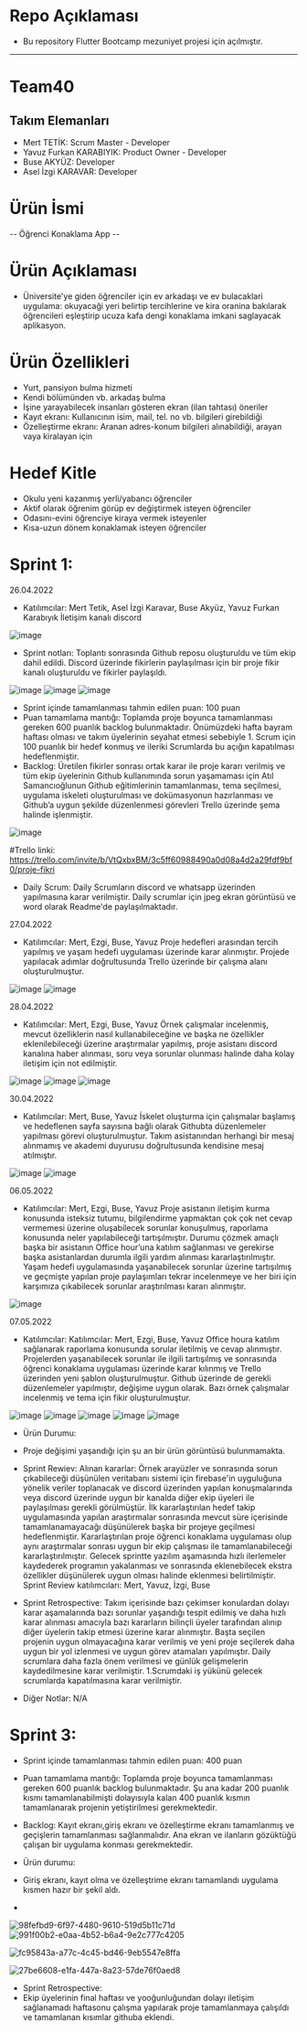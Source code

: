 # Repo Açıklaması

- Bu repository Flutter Bootcamp mezuniyet projesi için açılmıştır. 
--------------------------------------------------------------------------------------------------------------------------------------------------------------

# Team40

## Takım Elemanları

- Mert TETİK: Scrum Master - Developer
- Yavuz Furkan KARABIYIK: Product Owner - Developer
- Buse AKYÜZ: Developer
- Asel İzgi KARAVAR: Developer

# Ürün İsmi

-- Öğrenci Konaklama App --

# Ürün Açıklaması

- Üniversite'ye giden öğrenciler için ev arkadaşı ve ev bulacaklari uygulama: okuyacaği yeri belirtip tercihlerine ve kira oranina bakılarak öğrencileri eşleştirip ucuza kafa dengi konaklama imkani saglayacak aplikasyon.

# Ürün Özellikleri

- Yurt, pansiyon bulma hizmeti
- Kendi bölümünden vb. arkadaş bulma
- İşine yarayabilecek insanları gösteren ekran (ilan tahtası) öneriler
- Kayıt ekranı: Kullanıcının isim, mail, tel. no vb. bilgileri girebildiği 
- Özelleştirme ekranı: Aranan adres-konum bilgileri alınabildiği, arayan vaya kiralayan için

# Hedef Kitle

- Okulu yeni kazanmış yerli/yabancı öğrenciler
- Aktif olarak öğrenim görüp ev değiştirmek isteyen öğrenciler
- Odasını-evini öğrenciye kiraya vermek isteyenler
- Kısa-uzun dönem konaklamak isteyen öğrenciler

# Sprint 1:

26.04.2022

- Katılımcılar: Mert Tetik, Asel İzgi Karavar, Buse Akyüz, Yavuz Furkan Karabıyık
İletişim kanalı discord
 
![image](https://user-images.githubusercontent.com/104431485/167294986-bc8f820e-0849-417e-b9dd-0681b295ce43.png)

- Sprint notları: Toplantı sonrasında Github reposu oluşturuldu ve tüm ekip dahil edildi. Discord üzerinde fikirlerin paylaşılması için bir proje fikir kanalı oluşturuldu ve fikirler paylaşıldı.    

![image](https://user-images.githubusercontent.com/104431485/167294989-3cb71d0b-1df0-45ab-8fa2-7fdc81ca26bf.png)
![image](https://user-images.githubusercontent.com/104431485/167294991-e3b3ffb9-2620-44e6-9a6b-0ed53949fbb7.png)
![image](https://user-images.githubusercontent.com/104431485/167295009-4598476d-6aeb-4d7a-af86-2e4307c7f601.png)

- Sprint içinde tamamlanması tahmin edilen puan: 100 puan
- Puan tamamlama mantığı: Toplamda proje boyunca tamamlanması gereken 600 puanlık backlog bulunmaktadır. Önümüzdeki hafta bayram haftası olması ve takım üyelerinin seyahat etmesi sebebiyle 1. Scrum için 100 puanlık bir hedef konmuş ve ileriki Scrumlarda bu açığın kapatılması hedeflenmiştir.
- Backlog: Üretilen fikirler sonrası ortak karar ile proje kararı verilmiş ve tüm ekip üyelerinin Github kullanımında sorun yaşamaması için Atıl Samancıoğlunun Github eğitimlerinin tamamlanması, tema seçilmesi, uygulama iskeleti oluşturulması ve dokümasyonun hazırlanması ve Github’a uygun şekilde düzenlenmesi görevleri Trello üzerinde şema halinde işlenmiştir.

![image](https://user-images.githubusercontent.com/104431485/167295035-2f07d1a1-fbcb-4d38-8022-bcba3c07cfc2.png)

#Trello linki: https://trello.com/invite/b/VtQxbxBM/3c5ff60988490a0d08a4d2a29fdf9bf0/proje-fikri
- Daily Scrum:
Daily Scrumların discord ve whatsapp üzerinden yapılmasına karar verilmiştir. Daily scrumlar için jpeg ekran görüntüsü ve word olarak Readme'de paylaşılmaktadır.

27.04.2022

- Katılımcılar: Mert, Ezgi, Buse, Yavuz
Proje hedefleri arasından tercih yapılmış ve yaşam hedefi uygulaması üzerinde karar alınmıştır. Projede yapılacak adımlar doğrultusunda Trello üzerinde bir çalışma alanı oluşturulmuştur.

![image](https://user-images.githubusercontent.com/104431485/167295053-0f274521-cddb-4545-a2d5-b8eb409f8151.png)
![image](https://user-images.githubusercontent.com/104431485/167295074-f5a56294-970f-4928-929e-137786f0e1d9.png)
   
28.04.2022

- Katılımcılar: Mert, Ezgi, Buse, Yavuz
Örnek çalışmalar incelenmiş, mevcut özelliklerin nasıl kullanabileceğine ve başka ne özellikler eklenilebileceği üzerine araştırmalar yapılmış, proje asistanı discord kanalına haber alınması, soru veya sorunlar olunması halinde daha kolay iletişim için not edilmiştir.

![image](https://user-images.githubusercontent.com/104431485/167295081-9aedc233-1d3c-4ee6-8e41-4f587e8ca88d.png)
![image](https://user-images.githubusercontent.com/104431485/167295085-f7485caa-bffb-47a8-99cb-f1a8af6383e6.png)
![image](https://user-images.githubusercontent.com/104431485/167295090-1aa38563-6b45-4f86-bff3-d1af131d479a.png)
  
 
30.04.2022

- Katılımcılar: Mert, Buse, Yavuz
İskelet oluşturma için çalışmalar başlamış ve hedeflenen sayfa sayısına bağlı olarak Githubta düzenlemeler yapılması görevi oluşturulmuştur. Takım asistanından herhangi bir mesaj alınmamış ve akademi duyurusu doğrultusunda kendisine mesaj atılmıştır.

![image](https://user-images.githubusercontent.com/104431485/167295106-6708da86-21bb-4ebe-90ac-ce3f4d5da8ee.png)
![image](https://user-images.githubusercontent.com/104431485/167295109-13c8ad3e-8091-4f9d-92a9-3b2a972fe7e6.png)

  
06.05.2022

- Katılımcılar: Mert, Ezgi, Buse, Yavuz
Proje asistanın iletişim kurma konusunda isteksiz tutumu, bilgilendirme yapmaktan çok çok net cevap vermemesi üzerine oluşabilecek sorunlar konuşulmuş, raporlama konusunda neler yapılabileceği tartışılmıştır. Durumu çözmek amaçlı başka bir asistanın Office hour’una katılım sağlanması ve gerekirse başka asistanlardan durumla ilgili yardım alınması kararlaştırılmıştır. Yaşam hedefi uygulamasında yaşanabilecek sorunlar üzerine tartışılmış ve geçmişte yapılan proje paylaşımları tekrar incelenmeye ve her biri için karşımıza çıkabilecek sorunlar araştırılması kararı alınmıştır.

![image](https://user-images.githubusercontent.com/104431485/167295121-da6edb49-9605-42cb-b9f5-2015f699942c.png)

   
07.05.2022

- Katılımcılar: Katılımcılar: Mert, Ezgi, Buse, Yavuz
Office houra katılım sağlanarak raporlama konusunda sorular iletilmiş ve cevap alınmıştır. Projelerden yaşanabilecek sorunlar ile ilgili tartışılmış ve sonrasında öğrenci konaklama uygulaması üzerinde karar kılınmış ve Trello üzerinden yeni şablon oluşturulmuştur. Github üzerinde de gerekli düzenlemeler yapılmıştır, değişime uygun olarak. Bazı örnek çalışmalar incelenmiş ve tema için fikir oluşturulmuştur.

![image](https://user-images.githubusercontent.com/104431485/167295131-b0baf9e8-e72d-454a-9773-4a62b8a42af8.png)
![image](https://user-images.githubusercontent.com/104431485/167295135-cf1f1b02-8890-4160-906a-30cd55a336f8.png)
![image](https://user-images.githubusercontent.com/104431485/167295139-f93db329-a70f-4c6f-ad1a-895e87ba0087.png)
![image](https://user-images.githubusercontent.com/104431485/167295148-5f58c95b-74f4-4bb5-be7f-d6f1fb48f9c8.png)
![image](https://user-images.githubusercontent.com/104431485/167295151-53574b9c-7660-4c71-a868-c6bc25862dc2.png)
        
- Ürün Durumu:
- Proje değişimi yaşandığı için şu an bir ürün görüntüsü bulunmamakta.

- Sprint Rewiev: Alınan kararlar: Örnek arayüzler ve sonrasında sorun çıkabileceği düşünülen veritabanı sistemi için firebase'in uyguluğuna yönelik veriler toplanacak ve discord üzerinden yapılan konuşmalarında veya discord üzerinde uygun bir kanalda diğer ekip üyeleri ile paylaşılması gerekli görülmüştür. İlk kararlaştırılan hedef takip uygulamasında yapılan araştırmalar sonrasında mevcut süre içerisinde tamamlanamayacağı düşünülerek başka bir projeye geçilmesi hedeflenmiştir. Kararlaştırılan proje öğrenci konaklama uygulaması olup aynı araştırmalar sonrası uygun bir ekip çalışması ile tamamlanabileceği kararlaştırılmıştır. Gelecek sprintte yazılım aşamasında hızlı ilerlemeler kaydederek programın yakalanması ve sonrasında eklenebilecek ekstra özellikler düşünülerek uygun olması halinde eklenmesi belirtilmiştir. Sprint Review katılımcıları: Mert, Yavuz, İzgi, Buse

- Sprint Retrospective:
Takım içerisinde bazı çekimser konulardan dolayı karar aşamalarında bazı sorunlar yaşandığı tespit edilmiş ve daha hızlı karar alınması amacıyla bazı kararların bilinçli üyeler tarafından alınıp diğer üyelerin takip etmesi üzerine karar alınmıştır.
Başta seçilen projenin uygun olmayacağına karar verilmiş ve yeni proje seçilerek daha uygun bir yol izlenmesi ve uygun görev atamaları yapılmıştır.
Daily scrumlara daha fazla önem verilmesi ve günlük gelişmelerin kaydedilmesine karar verilmiştir.
1.Scrumdaki iş yükünü gelecek scrumlarda kapatılmasına karar verilmiştir.

- Diğer Notlar:
N/A 

# Sprint 3:
- Sprint içinde tamamlanması tahmin edilen puan: 400 puan
- Puan tamamlama mantığı: Toplamda proje boyunca tamamlanması gereken 600 puanlık backlog bulunmaktadır. Şu ana kadar 200 puanlık kısmı tamamlanabilmişti dolayısıyla kalan 400 puanlık kısmın tamamlanarak projenin yetiştirilmesi gerekmektedir.

- Backlog: Kayıt ekranı,giriş ekranı ve özelleştirme ekranı tamamlanmış ve geçişlerin tamamlanması sağlanmalıdır. Ana ekran ve ilanların gözüktüğü çalışan bir uygulama konması gerekmektedir.

- Ürün durumu:
- Giriş ekranı, kayıt olma ve özelleştrime ekranı tamamlandı uygulama kısmen hazır bir şekil aldı.
- 

![98fefbd9-6f97-4480-9610-519d5b11c71d](https://user-images.githubusercontent.com/104431485/172248394-84a72920-8e0b-4b19-8530-260ac9cede68.jpg)
![991f00b2-e0aa-4b52-b6a4-9e2c777c4205](https://user-images.githubusercontent.com/104431485/172248404-2d3f12ef-a840-4720-b8b2-c9aaf59a0805.jpg)

![fc95843a-a77c-4c45-bd46-9eb5547e8ffa](https://user-images.githubusercontent.com/104431485/172248502-e6cf5744-537a-465a-b2c0-44f2bde3c52a.jpg)

![27be6608-e1fa-447a-8a23-57de76f0aed8](https://user-images.githubusercontent.com/104431485/172248511-b42a141b-3945-4037-8e6d-d60ec3b6b846.jpg)

- Sprint Retrospective:
- Ekip üyelerinin final haftası ve yooğunluğundan dolayı iletişim sağlanamadı haftasonu çalışma yapılarak proje tamamlanmaya çalışıldı ve tamamlanan kısımlar githuba eklendi.
